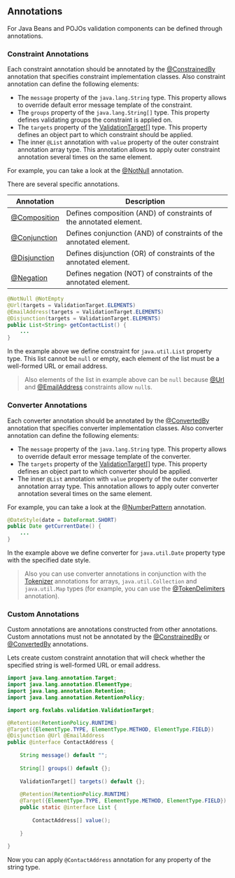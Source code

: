 ## Annotations

For Java Beans and POJOs validation components can be defined through annotations.

### Constraint Annotations

Each constraint annotation should be annotated by the [@ConstrainedBy](/foxlabs-validation/api/org/foxlabs/validation/constraint/ConstrainedBy.html)
annotation that specifies constraint implementation classes. Also constraint annotation
can define the following elements:

- The `message` property of the `java.lang.String` type. This property allows to
  override default error message template of the constraint.
- The `groups` property of the `java.lang.String[]` type. This property defines
  validating groups the constraint is applied on.
- The `targets` property of the [ValidationTarget[]](/foxlabs-validation/api/org/foxlabs/validation/ValidationTarget.html)
  type. This property defines an object part to which constraint should be applied.
- The inner `@List` annotation with `value` property of the outer constraint annotation
  array type. This annotation allows to apply outer constraint annotation several times on
  the same element.

For example, you can take a look at the [@NotNull](/foxlabs-validation/api/org/foxlabs/validation/constraint/NotNull.html) annotation.

There are several specific annotations.

| Annotation                                                             | Description                                                        |
|------------------------------------------------------------------------|--------------------------------------------------------------------|
| [@Composition](/foxlabs-validation/api/org/foxlabs/validation/constraint/Composition.html) | Defines composition (AND) of constraints of the annotated element. |
| [@Conjunction](/foxlabs-validation/api/org/foxlabs/validation/constraint/Conjunction.html) | Defines conjunction (AND) of constraints of the annotated element. |
| [@Disjunction](/foxlabs-validation/api/org/foxlabs/validation/constraint/Disjunction.html) | Defines disjunction (OR) of constraints of the annotated element.  |
| [@Negation](/foxlabs-validation/api/org/foxlabs/validation/constraint/Negation.html)       | Defines negation (NOT) of constraints of the annotated element.    |

```java
@NotNull @NotEmpty
@Url(targets = ValidationTarget.ELEMENTS)
@EmailAddress(targets = ValidationTarget.ELEMENTS)
@Disjunction(targets = ValidationTarget.ELEMENTS)
public List<String> getContactList() {
    ...
}
```

In the example above we define constraint for `java.util.List` property type.
This list cannot be `null` or empty, each element of the list must be a well-formed
URL or email address.

> Also elements of the list in example above can be `null` because
> [@Url](/foxlabs-validation/api/org/foxlabs/validation/constraint/Url.html) and
> [@EmailAddress](/foxlabs-validation/api/org/foxlabs/validation/constraint/EmailAddress.html)
> constraints allow `null`s.

### Converter Annotations

Each converter annotation should be annotated by the [@ConvertedBy](/foxlabs-validation/api/org/foxlabs/validation/converter/ConvertedBy.html)
annotation that specifies converter implementation classes. Also converter annotation
can define the following elements:

- The `message` property of the `java.lang.String` type. This property allows to
  override default error message template of the converter.
- The `targets` property of the [ValidationTarget[]](/foxlabs-validation/api/org/foxlabs/validation/ValidationTarget.html)
  type. This property defines an object part to which converter should be applied.
- The inner `@List` annotation with `value` property of the outer converter annotation
  array type. This annotation allows to apply outer converter annotation several times on
  the same element.

For example, you can take a look at the [@NumberPattern](/foxlabs-validation/api/org/foxlabs/validation/converter/NumberPattern.html)
annotation.

```java
@DateStyle(date = DateFormat.SHORT)
public Date getCurrentDate() {
    ...
}
```            

In the example above we define converter for `java.util.Date` property type with the specified date style.

> Also you can use converter annotations in conjunction with the
> [Tokenizer](/foxlabs-validation/api/org/foxlabs/validation/converter/Tokenizer.html) annotations for arrays,
> `java.util.Collection` and `java.util.Map` types (for example, you can use the
> [@TokenDelimiters](/foxlabs-validation/api/org/foxlabs/validation/converter/TokenDelimiters.html) annotation).

### Custom Annotations

Custom annotations are annotations constructed from other annotations. Custom annotations
must not be annotated by the [@ConstrainedBy](/foxlabs-validation/api/org/foxlabs/validation/constraint/ConstrainedBy.html)
or [@ConvertedBy](/foxlabs-validation/api/org/foxlabs/validation/converter/ConvertedBy.html) annotations.

Lets create custom constraint annotation that will check whether the specified string
is well-formed URL or email address.

```java
import java.lang.annotation.Target;
import java.lang.annotation.ElementType;
import java.lang.annotation.Retention;
import java.lang.annotation.RetentionPolicy;

import org.foxlabs.validation.ValidationTarget;

@Retention(RetentionPolicy.RUNTIME)
@Target({ElementType.TYPE, ElementType.METHOD, ElementType.FIELD})
@Disjunction @Url @EmailAddress
public @interface ContactAddress {
    
    String message() default "";
    
    String[] groups() default {};
    
    ValidationTarget[] targets() default {};
    
    @Retention(RetentionPolicy.RUNTIME)
    @Target({ElementType.TYPE, ElementType.METHOD, ElementType.FIELD})
    public static @interface List {
        
        ContactAddress[] value();
        
    }
    
}
```

Now you can apply `@ContactAddress` annotation for any property of the string type.
